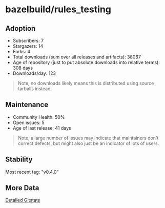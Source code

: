 # bazelbuild/rules_testing

## Adoption

- Subscribers: 7
- Stargazers: 14
- Forks: 4
- Total downloads (sum over all releases and artifacts): 38067
- Age of repository (just to put absolute downloads into relative terms): 308 days
- Downloads/day: 123

> Note, no downloads likely means this is distributed using source tarballs instead.

## Maintenance

- Community Health: 50%
- Open issues: 5
- Age of last release: 41 days

> Note, a large number of issues may indicate that maintainers don't correct defects, but might also
> just be an indicator of lots of users.

## Stability

Most recent tag: "v0.4.0"

## More Data

[Detailed Gitstats](/bazel-catalog/gitstats/bazelbuild/rules_testing)

